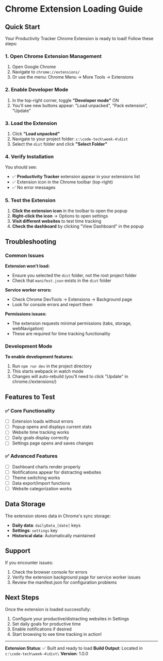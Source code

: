 # Chrome Extension Loading Guide

## Quick Start

Your Productivity Tracker Chrome Extension is ready to load! Follow these steps:

### 1. Open Chrome Extension Management

1. Open Google Chrome
2. Navigate to `chrome://extensions/`
3. Or use the menu: Chrome Menu → More Tools → Extensions

### 2. Enable Developer Mode

1. In the top-right corner, toggle **"Developer mode"** ON
2. You'll see new buttons appear: "Load unpacked", "Pack extension", "Update"

### 3. Load the Extension

1. Click **"Load unpacked"**
2. Navigate to your project folder: `c:\code-tech\week-4\dist`
3. Select the `dist` folder and click **"Select Folder"**

### 4. Verify Installation

You should see:
- ✅ **Productivity Tracker** extension appear in your extensions list
- ✅ Extension icon in the Chrome toolbar (top-right)
- ✅ No error messages

### 5. Test the Extension

1. **Click the extension icon** in the toolbar to open the popup
2. **Right-click the icon** → Options to open settings
3. **Visit different websites** to test time tracking
4. **Check the dashboard** by clicking "View Dashboard" in the popup

## Troubleshooting

### Common Issues

**Extension won't load:**
- Ensure you selected the `dist` folder, not the root project folder
- Check that `manifest.json` exists in the `dist` folder

**Service worker errors:**
- Check Chrome DevTools → Extensions → Background page
- Look for console errors and report them

**Permissions issues:**
- The extension requests minimal permissions (tabs, storage, webNavigation)
- These are required for time tracking functionality

### Development Mode

**To enable development features:**
1. Run `npm run dev` in the project directory
2. This starts webpack in watch mode
3. Changes will auto-rebuild (you'll need to click "Update" in chrome://extensions/)

## Features to Test

### ✅ Core Functionality
- [ ] Extension loads without errors
- [ ] Popup opens and displays current stats
- [ ] Website time tracking works
- [ ] Daily goals display correctly
- [ ] Settings page opens and saves changes

### ✅ Advanced Features
- [ ] Dashboard charts render properly
- [ ] Notifications appear for distracting websites
- [ ] Theme switching works
- [ ] Data export/import functions
- [ ] Website categorization works

## Data Storage

The extension stores data in Chrome's sync storage:
- **Daily data**: `dailyData_[date]` keys
- **Settings**: `settings` key
- **Historical data**: Automatically maintained

## Support

If you encounter issues:
1. Check the browser console for errors
2. Verify the extension background page for service worker issues
3. Review the manifest.json for configuration problems

## Next Steps

Once the extension is loaded successfully:
1. Configure your productive/distracting websites in Settings
2. Set daily goals for productive time
3. Enable notifications if desired
4. Start browsing to see time tracking in action!

---

**Extension Status**: ✅ Built and ready to load
**Build Output**: Located in `c:\code-tech\week-4\dist\`
**Version**: 1.0.0
